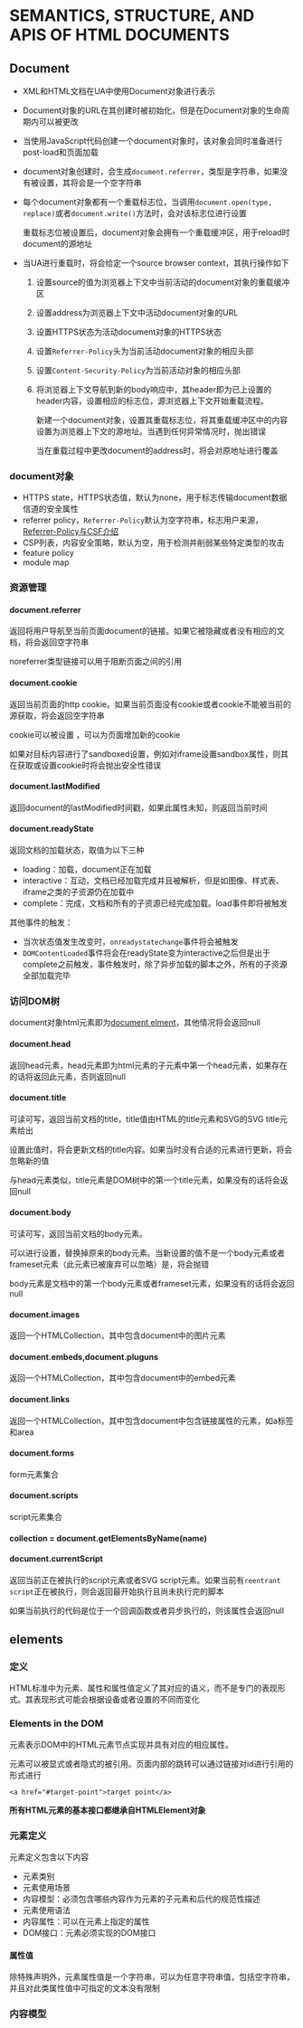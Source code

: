 # SEMANTICS, STRUCTURE, AND APIS OF HTML DOCUMENTS

## Document

* XML和HTML文档在UA中使用Document对象进行表示
* Document对象的URL在其创建时被初始化，但是在Document对象的生命周期内可以被更改
* 当使用JavaScript代码创建一个document对象时，该对象会同时准备进行post-load和页面加载
* document对象创建时，会生成`document.referrer`，类型是字符串，如果没有被设置，其将会是一个空字符串
* 每个document对象都有一个重载标志位，当调用`document.open(type, replace)`或者`document.write()`方法时，会对该标志位进行设置

	重载标志位被设置后，document对象会拥有一个重载缓冲区，用于reload时document的源地址

* 当UA进行重载时，将会给定一个source browser context，其执行操作如下

	1. 设置source的值为浏览器上下文中当前活动的document对象的重载缓冲区
	2. 设置address为浏览器上下文中活动document对象的URL
	3. 设置HTTPS状态为活动document对象的HTTPS状态
	4. 设置`Referrer-Policy`头为当前活动document对象的相应头部
	5. 设置`Content-Security-Policy`为当前活动对象的相应头部
	6. 将浏览器上下文导航到新的body响应中，其header即为已上设置的header内容，设置相应的标志位，源浏览器上下文开始重载流程。

		新建一个document对象，设置其重载标志位，将其重载缓冲区中的内容设置为浏览器上下文的源地址。当遇到任何异常情况时，抛出错误

		当在重载过程中更改document的address时，将会对原地址进行覆盖

### document对象

* HTTPS state，HTTPS状态值，默认为none，用于标志传输document数据信道的安全属性
* referrer policy，`Referrer-Policy`默认为空字符串，标志用户来源，[Referrer-Policy与CSF介绍](https://imququ.com/post/referrer-policy.html)
* CSP列表，内容安全策略，默认为空，用于检测并削弱某些特定类型的攻击
* feature policy
* module map

### 资源管理

#### document.referrer

返回将用户导航至当前页面document的链接。如果它被隐藏或者没有相应的文档，将会返回空字符串

noreferrer类型链接可以用于阻断页面之间的引用

#### document.cookie

返回当前页面的http cookie。如果当前页面没有cookie或者cookie不能被当前的源获取，将会返回空字符串

cookie可以被设置 ，可以为页面增加新的cookie

如果对目标内容进行了sandboxed设置，例如对iframe设置sandbox属性，则其在获取或设置cookie时将会抛出安全性错误

#### document.lastModified

返回document的lastModified时间戳，如果此属性未知，则返回当前时间

#### document.readyState

返回文档的加载状态，取值为以下三种

* loading：加载，document正在加载
* interactive：互动，文档已经加载完成并且被解析，但是如图像、样式表、iframe之类的子资源仍在加载中
* complete：完成，文档和所有的子资源已经完成加载。load事件即将被触发

其他事件的触发：

* 当次状态值发生改变时，`onreadystatechange`事件将会被触发
* `DOMContentLoaded`事件将会在readyState变为interactive之后但是出于complete之前触发，事件触发时，除了异步加载的脚本之外，所有的子资源全部加载完毕

### 访问DOM树

document对象html元素即为[document elment](https://dom.spec.whatwg.org/#document-element)，其他情况将会返回null

#### document.head

返回head元素，head元素即为html元素的子元素中第一个head元素，如果存在的话将返回此元素，否则返回null

#### document.title

可读可写，返回当前文档的title，title值由HTML的title元素和SVG的SVG title元素给出

设置此值时，将会更新文档的title内容。如果当时没有合适的元素进行更新，将会忽略新的值

与head元素类似，title元素是DOM树中的第一个title元素，如果没有的话将会返回null

#### document.body

可读可写，返回当前文档的body元素。

可以进行设置，替换掉原来的body元素。当新设置的值不是一个body元素或者frameset元素（此元素已被废弃可以忽略）是，将会抛错

body元素是文档中的第一个body元素或者frameset元素，如果没有的话将会返回null

#### document.images

返回一个HTMLCollection，其中包含document中的图片元素

#### document.embeds,document.pluguns

返回一个HTMLCollection，其中包含document中的embed元素

#### document.links

返回一个HTMLCollection，其中包含document中包含链接属性的元素，如a标签和area

#### document.forms

form元素集合

#### document.scripts

script元素集合

#### collection = document.getElementsByName(name)

#### document.currentScript

返回当前正在被执行的script元素或者SVG script元素。如果当前有`reentrant script`正在被执行，则会返回最开始执行且尚未执行完的脚本

如果当前执行的代码是位于一个回调函数或者异步执行的，则该属性会返回null

## elements

### 定义

HTML标准中为元素、属性和属性值定义了其对应的语义，而不是专门的表现形式。其表现形式可能会根据设备或者设置的不同而变化

### Elements in the DOM

元素表示DOM中的HTML元素节点实现并具有对应的相应属性。

元素可以被显式或者隐式的被引用。页面内部的跳转可以通过链接对id进行引用的形式进行

	<a href="#target-point">target point</a>

**所有HTML元素的基本接口都继承自HTMLElement对象**

### 元素定义

元素定义包含以下内容

* 元素类别
* 元素使用场景
* 内容模型：必须包含哪些内容作为元素的子元素和后代的规范性描述
* 元素使用语法
* 内容属性：可以在元素上指定的属性
* DOM接口：元素必须实现的DOM接口

#### 属性值

除特殊声明外，元素属性值是一个字符串，可以为任意字符串值，包括空字符串，并且对此类属性值中可指定的文本没有限制

### 内容模型



